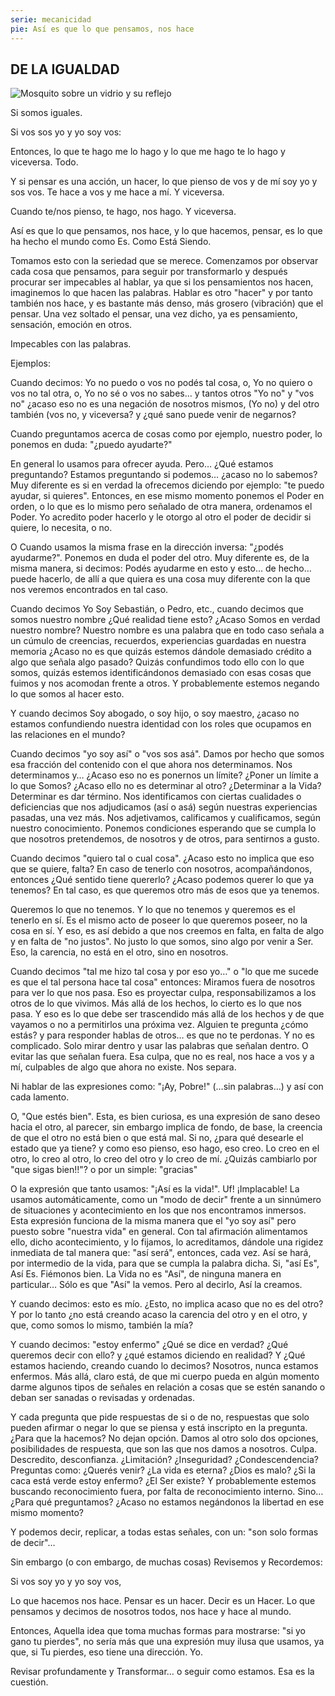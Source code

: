 ```yaml
---
serie: mecanicidad
pie: Así es que lo que pensamos, nos hace
---
```


## DE LA IGUALDAD

![Mosquito sobre un vidrio y su reflejo](/foto/PSX_20180902_182136.webp)

Si somos iguales.

Si vos sos yo y yo soy vos:

Entonces, lo que te hago me lo hago y lo que me hago te lo hago y viceversa.
Todo.

Y si pensar es una acción, un hacer, lo que pienso de vos y de mí soy yo y sos vos. Te hace a vos y me hace a mí. Y viceversa.

Cuando te/nos pienso, te hago, nos hago. Y viceversa.

Así es que lo que pensamos, nos hace, y lo que hacemos, pensar, es lo que ha hecho el mundo como Es. Como Está Siendo.

Tomamos esto con la seriedad que se merece. Comenzamos por observar cada cosa que pensamos, para seguir por transformarlo y después procurar ser impecables al hablar, ya que si los pensamientos nos hacen, imaginemos lo que hacen las palabras. Hablar es otro "hacer" y por tanto también nos hace, y es bastante más denso, más grosero (vibración) que el pensar. Una vez soltado el pensar, una vez dicho, ya es pensamiento, sensación, emoción en otros.

Impecables con las palabras.

Ejemplos:

Cuando decimos: Yo no puedo o vos no podés tal cosa, o, Yo no quiero o vos no tal otra, o, Yo no sé o vos no sabes… y tantos otros "Yo no" y "vos no" ¿acaso eso no es una negación de nosotros mismos, (Yo no) y del otro también (vos no, y viceversa? y ¿qué sano puede venir de negarnos?

Cuando preguntamos acerca de cosas como por ejemplo, nuestro poder, lo ponemos en duda: "¿puedo ayudarte?"

En general lo usamos para ofrecer ayuda. Pero… ¿Qué estamos preguntando? Estamos preguntando si podemos… ¿acaso no lo sabemos? Muy diferente es si en verdad la ofrecemos diciendo por ejemplo: "te puedo ayudar, si quieres". Entonces, en ese mismo momento ponemos el Poder en orden, o lo que es lo mismo pero señalado de otra manera, ordenamos el Poder. Yo acredito poder hacerlo y le otorgo al otro el poder de decidir si quiere, lo necesita, o no.

O Cuando usamos la misma frase en la dirección inversa: "¿podés ayudarme?". Ponemos en duda el poder del otro. Muy diferente es, de la misma manera, si decimos: Podés ayudarme en esto y esto… de hecho… puede hacerlo, de allí a que quiera es una cosa muy diferente con la que nos veremos encontrados en tal caso.

Cuando decimos Yo Soy Sebastián, o Pedro, etc., cuando decimos que somos nuestro nombre ¿Qué realidad tiene esto? ¿Acaso Somos en verdad nuestro nombre? Nuestro nombre es una palabra que en todo caso señala a un cúmulo de creencias, recuerdos, experiencias guardadas en nuestra memoria ¿Acaso no es que quizás estemos dándole demasiado crédito a algo que señala algo pasado? Quizás confundimos todo ello con lo que somos, quizás estemos identificándonos demasiado con esas cosas que fuimos y nos acomodan frente a otros. Y probablemente estemos negando lo que somos al hacer esto.

Y cuando decimos Soy abogado, o soy hijo, o soy maestro, ¿acaso no estamos confundiendo nuestra identidad con los roles que ocupamos en las relaciones en el mundo?

Cuando decimos "yo soy así" o "vos sos asá". Damos por hecho que somos esa fracción del contenido con el que ahora nos determinamos. Nos determinamos y… ¿Acaso eso no es ponernos un límite? ¿Poner un límite a lo que Somos? ¿Acaso ello no es determinar al otro? ¿Determinar a la Vida? Determinar es dar término. Nos identificamos con ciertas cualidades o deficiencias que nos adjudicamos (así o asá) según nuestras experiencias pasadas, una vez más. Nos adjetivamos, calificamos y cualificamos, según nuestro conocimiento. Ponemos condiciones esperando que se cumpla lo que nosotros pretendemos, de nosotros y de otros, para sentirnos a gusto.

Cuando decimos "quiero tal o cual cosa". ¿Acaso esto no implica que eso que se quiere, falta? En caso de tenerlo con nosotros, acompañándonos, entonces ¿Qué sentido tiene quererlo? ¿Acaso podemos querer lo que ya tenemos? En tal caso, es que queremos otro más de esos que ya tenemos.

Queremos lo que no tenemos. Y lo que no tenemos y queremos es el tenerlo en sí. Es el mismo acto de poseer lo que queremos poseer, no la cosa en sí. Y eso, es así debido a que nos creemos en falta, en falta de algo y en falta de "no justos". No justo lo que somos, sino algo por venir a Ser. Eso, la carencia, no está en el otro, sino en nosotros.

Cuando decimos "tal me hizo tal cosa y por eso yo…" o "lo que me sucede es que el tal persona hace tal cosa" entonces: Miramos fuera de nosotros para ver lo que nos pasa. Eso es proyectar culpa, responsabilizamos a los otros de lo que vivimos. Más allá de los hechos, lo cierto es lo que nos pasa. Y eso es lo que debe ser trascendido más allá de los hechos y de que vayamos o no a permitirlos una próxima vez. Alguien te pregunta ¿cómo estás? y para responder hablas de otros… es que no te perdonas. Y no es complicado. Solo mirar dentro y usar las palabras que señalan dentro. O evitar las que señalan fuera. Esa culpa, que no es real, nos hace a vos y a mí, culpables de algo que ahora no existe. Nos separa.

Ni hablar de las expresiones como:
"¡Ay, Pobre!" (…sin palabras…) y así con cada lamento.

O, "Que estés bien". Esta, es bien curiosa, es una expresión de sano deseo hacia el otro, al parecer, sin embargo implica de fondo, de base, la creencia de que el otro no está bien o que está mal. Si no, ¿para qué desearle el estado que ya tiene? y como eso pienso, eso hago, eso creo. Lo creo en el otro, lo creo al otro, lo creo del otro y lo creo de mí. ¿Quizás cambiarlo por "que sigas bien!!"? o por un simple: "gracias"

O la expresión que tanto usamos: "¡Así es la vida!". Uf! ¡Implacable! La usamos automáticamente, como un "modo de decir" frente a un sinnúmero de situaciones y acontecimiento en los que nos encontramos inmersos. Esta expresión funciona de la misma manera que el "yo soy así" pero puesto sobre "nuestra vida" en general. Con tal afirmación alimentamos ello, dicho acontecimiento, y lo fijamos, lo acreditamos, dándole una rigidez inmediata de tal manera que: "así será", entonces, cada vez. Así se hará, por intermedio de la vida, para que se cumpla la palabra dicha. Si, "así Es", Así Es. Fiémonos bien. La Vida no es "Así", de ninguna manera en particular… Sólo es que "Así" la vemos. Pero al decirlo, Así la creamos.

Y cuando decimos: esto es mío. ¿Esto, no implica acaso que no es del otro? Y por lo tanto ¿no está creando acaso la carencia del otro y en el otro, y que, como somos lo mismo, también la mía?

Y cuando decimos: "estoy enfermo" ¿Qué se dice en verdad? ¿Qué queremos decir con ello? y ¿qué estamos diciendo en realidad? Y ¿Qué estamos haciendo, creando cuando lo decimos? Nosotros, nunca estamos enfermos. Más allá, claro está, de que mi cuerpo pueda en algún momento darme algunos tipos de señales en relación a cosas que se estén sanando o deban ser sanadas o revisadas y ordenadas.

Y cada pregunta que pide respuestas de si o de no, respuestas que solo pueden afirmar o negar lo que se piensa y está inscripto en la pregunta. ¿Para que la hacemos? No dejan opción. Damos al otro solo dos opciones, posibilidades de respuesta, que son las que nos damos a nosotros. Culpa. Descredito, desconfianza. ¿Limitación? ¿Inseguridad? ¿Condescendencia? Preguntas como: ¿Querés venir? ¿La vida es eterna? ¿Dios es malo? ¿Si la caca está verde estoy enfermo? ¿El Ser existe? Y probablemente estemos buscando reconocimiento fuera, por falta de reconocimiento interno. Sino… ¿Para qué preguntamos? ¿Acaso no estamos negándonos la libertad en ese mismo momento?

Y podemos decir, replicar, a todas estas señales, con un: "son solo formas de decir"…

Sin embargo (o con embargo, de muchas cosas) Revisemos y Recordemos:

Si vos soy yo y yo soy vos,

Lo que hacemos nos hace. Pensar es un hacer. Decir es un Hacer. Lo que pensamos y decimos de nosotros todos, nos hace y hace al mundo.

Entonces, Aquella idea que toma muchas formas para mostrarse: "si yo gano tu pierdes", no sería más que una expresión muy ilusa que usamos, ya que, si Tu pierdes, eso tiene una dirección. Yo.

Revisar profundamente y Transformar… o seguir como estamos. Esa es la cuestión.
